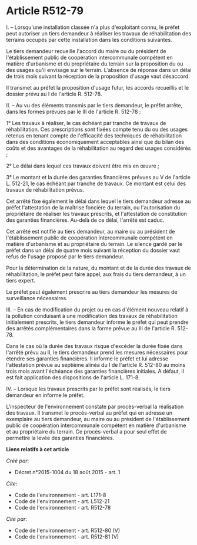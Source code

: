 # Article R512-79

I. – Lorsqu'une installation classée n'a plus d'exploitant connu, le préfet peut autoriser un tiers demandeur à réaliser les
travaux de réhabilitation des terrains occupés par cette installation dans les conditions suivantes.

Le tiers demandeur recueille l'accord du maire ou du président de l'établissement public de coopération intercommunale
compétent en matière d'urbanisme et du propriétaire du terrain sur la proposition du ou des usages qu'il envisage sur le
terrain. L'absence de réponse dans un délai de trois mois suivant la réception de la proposition d'usage vaut désaccord.

Il transmet au préfet la proposition d'usage futur, les accords recueillis et le dossier prévu au I de l'article R. 512-78.

II. – Au vu des éléments transmis par le tiers demandeur, le préfet arrête, dans les formes prévues par le III de l'article
R. 512-78 :

1° Les travaux à réaliser, le cas échéant par tranche de travaux de réhabilitation. Ces prescriptions sont fixées compte tenu
du ou des usages retenus en tenant compte de l'efficacité des techniques de réhabilitation dans des conditions économiquement
acceptables ainsi que du bilan des coûts et des avantages de la réhabilitation au regard des usages considérés ;

2° Le délai dans lequel ces travaux doivent être mis en œuvre ;

3° Le montant et la durée des garanties financières prévues au V de l'article L. 512-21, le cas échéant par tranche de
travaux. Ce montant est celui des travaux de réhabilitation prévus.

Cet arrêté fixe également le délai dans lequel le tiers demandeur adresse au préfet l'attestation de la maîtrise foncière du
terrain, ou l'autorisation du propriétaire de réaliser les travaux prescrits, et l'attestation de constitution des garanties
financières. Au-delà de ce délai, l'arrêté est caduc.

Cet arrêté est notifié au tiers demandeur, au maire ou au président de l'établissement public de coopération intercommunale
compétent en matière d'urbanisme et au propriétaire du terrain. Le silence gardé par le préfet dans un délai de quatre mois
suivant la réception du dossier vaut refus de l'usage proposé par le tiers demandeur.

Pour la détermination de la nature, du montant et de la durée des travaux de réhabilitation, le préfet peut faire appel, aux
frais du tiers demandeur, à un tiers expert.

Le préfet peut également prescrire au tiers demandeur les mesures de surveillance nécessaires.

III. – En cas de modification du projet ou en cas d'élément nouveau relatif à la pollution conduisant à une modification des
travaux de réhabilitation initialement prescrits, le tiers demandeur informe le préfet qui peut prendre des arrêtés
complémentaires dans la forme prévue au III de l'article R. 512-78.

Dans le cas où la durée des travaux risque d'excéder la durée fixée dans l'arrêté prévu au II, le tiers demandeur prend les
mesures nécessaires pour étendre ses garanties financières. Il informe le préfet et lui adresse l'attestation prévue au
septième alinéa du I de l'article R. 512-80 au moins trois mois avant l'échéance des garanties financières initiales. A
défaut, il est fait application des dispositions de l'article L. 171-8.

IV. – Lorsque les travaux prescrits par le préfet sont réalisés, le tiers demandeur en informe le préfet.

L'inspecteur de l'environnement constate par procès-verbal la réalisation des travaux. Il transmet le procès-verbal au préfet
qui en adresse un exemplaire au tiers demandeur, au maire ou au président de l'établissement public de coopération
intercommunale compétent en matière d'urbanisme et au propriétaire du terrain. Ce procès-verbal a pour seul effet de
permettre la levée des garanties financières.

**Liens relatifs à cet article**

_Créé par_:

  - Décret n°2015-1004 du 18 août 2015 - art. 1

_Cite_:

  - Code de l'environnement - art. L171-8
  - Code de l'environnement - art. L512-21
  - Code de l'environnement - art. R512-78

_Cité par_:

  - Code de l'environnement - art. R512-80 (V)
  - Code de l'environnement - art. R512-81 (V)
